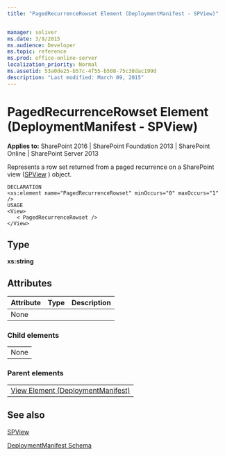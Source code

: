 ```yaml
---
title: "PagedRecurrenceRowset Element (DeploymentManifest - SPView)"


manager: soliver
ms.date: 3/9/2015
ms.audience: Developer
ms.topic: reference
ms.prod: office-online-server
localization_priority: Normal
ms.assetid: 53a0de25-b57c-4f55-b508-75c38dac199d
description: "Last modified: March 09, 2015"
---
```


# PagedRecurrenceRowset Element (DeploymentManifest - SPView)

 
  
 **Applies to:** SharePoint 2016 | SharePoint Foundation 2013 | SharePoint Online | SharePoint Server 2013 
  
Represents a row set returned from a paged recurrence on a SharePoint view ([SPView](https://msdn.microsoft.com/library/Microsoft.SharePoint.SPView.aspx) ) object. 
  
```
DECLARATION
<xs:element name="PagedRecurrenceRowset" minOccurs="0" maxOccurs="1" />
USAGE
<View>
   < PagedRecurrenceRowset />
</View>

```

## Type

 **xs:string**
  
## Attributes

|**Attribute**|**Type**|**Description**|
|:-----|:-----|:-----|
|None  <br/> |||
   
### Child elements

||
|:-----|
|None |
   
### Parent elements

||
|:-----|
|[View Element (DeploymentManifest)](view-element-deploymentmanifest.md)
   
## See also



[SPView](https://msdn.microsoft.com/library/Microsoft.SharePoint.SPView.aspx)


[DeploymentManifest Schema](deploymentmanifest-schema.md)

